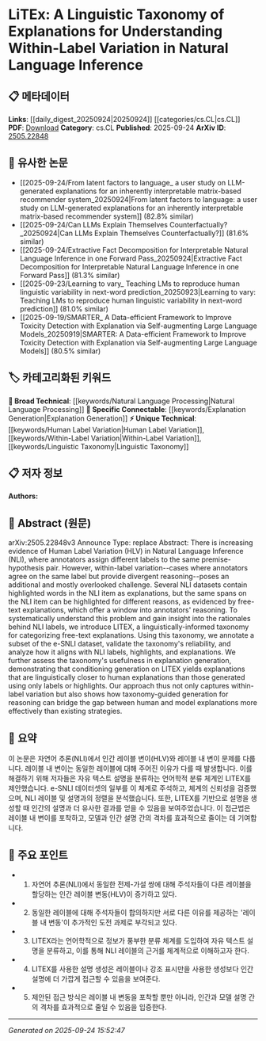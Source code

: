 <!-- KEYWORD_LINKING_METADATA:
{
  "processed_timestamp": "2025-09-24T15:52:47.226776",
  "vocabulary_version": "1.0",
  "selected_keywords": [
    "Natural Language Processing",
    "Human Label Variation",
    "Within-Label Variation",
    "Linguistic Taxonomy",
    "Explanation Generation"
  ],
  "rejected_keywords": [],
  "similarity_scores": {
    "Natural Language Processing": 0.85,
    "Human Label Variation": 0.8,
    "Within-Label Variation": 0.75,
    "Linguistic Taxonomy": 0.78,
    "Explanation Generation": 0.82
  },
  "extraction_method": "AI_prompt_based",
  "budget_applied": true,
  "candidates_json": {
    "candidates": [
      {
        "surface": "Natural Language Inference",
        "canonical": "Natural Language Processing",
        "aliases": [
          "NLI"
        ],
        "category": "broad_technical",
        "rationale": "Natural Language Inference is a key task within Natural Language Processing, providing a strong link to existing NLP concepts.",
        "novelty_score": 0.45,
        "connectivity_score": 0.88,
        "specificity_score": 0.65,
        "link_intent_score": 0.85
      },
      {
        "surface": "Human Label Variation",
        "canonical": "Human Label Variation",
        "aliases": [
          "HLV"
        ],
        "category": "unique_technical",
        "rationale": "This concept highlights the variability in human annotation, which is crucial for understanding model performance and human reasoning.",
        "novelty_score": 0.72,
        "connectivity_score": 0.7,
        "specificity_score": 0.78,
        "link_intent_score": 0.8
      },
      {
        "surface": "Within-Label Variation",
        "canonical": "Within-Label Variation",
        "aliases": [],
        "category": "unique_technical",
        "rationale": "This term addresses a specific challenge in NLI that is not widely covered, offering a unique angle for research exploration.",
        "novelty_score": 0.68,
        "connectivity_score": 0.65,
        "specificity_score": 0.82,
        "link_intent_score": 0.75
      },
      {
        "surface": "Linguistic Taxonomy",
        "canonical": "Linguistic Taxonomy",
        "aliases": [
          "LiTEx"
        ],
        "category": "unique_technical",
        "rationale": "LiTEx provides a structured approach to categorizing explanations, enhancing understanding of linguistic reasoning.",
        "novelty_score": 0.7,
        "connectivity_score": 0.72,
        "specificity_score": 0.8,
        "link_intent_score": 0.78
      },
      {
        "surface": "Explanation Generation",
        "canonical": "Explanation Generation",
        "aliases": [],
        "category": "specific_connectable",
        "rationale": "This concept is pivotal for bridging the gap between human and model explanations, linking to broader AI explainability efforts.",
        "novelty_score": 0.55,
        "connectivity_score": 0.84,
        "specificity_score": 0.7,
        "link_intent_score": 0.82
      }
    ],
    "ban_list_suggestions": [
      "taxonomy",
      "dataset",
      "annotate"
    ]
  },
  "decisions": [
    {
      "candidate_surface": "Natural Language Inference",
      "resolved_canonical": "Natural Language Processing",
      "decision": "linked",
      "scores": {
        "novelty": 0.45,
        "connectivity": 0.88,
        "specificity": 0.65,
        "link_intent": 0.85
      }
    },
    {
      "candidate_surface": "Human Label Variation",
      "resolved_canonical": "Human Label Variation",
      "decision": "linked",
      "scores": {
        "novelty": 0.72,
        "connectivity": 0.7,
        "specificity": 0.78,
        "link_intent": 0.8
      }
    },
    {
      "candidate_surface": "Within-Label Variation",
      "resolved_canonical": "Within-Label Variation",
      "decision": "linked",
      "scores": {
        "novelty": 0.68,
        "connectivity": 0.65,
        "specificity": 0.82,
        "link_intent": 0.75
      }
    },
    {
      "candidate_surface": "Linguistic Taxonomy",
      "resolved_canonical": "Linguistic Taxonomy",
      "decision": "linked",
      "scores": {
        "novelty": 0.7,
        "connectivity": 0.72,
        "specificity": 0.8,
        "link_intent": 0.78
      }
    },
    {
      "candidate_surface": "Explanation Generation",
      "resolved_canonical": "Explanation Generation",
      "decision": "linked",
      "scores": {
        "novelty": 0.55,
        "connectivity": 0.84,
        "specificity": 0.7,
        "link_intent": 0.82
      }
    }
  ]
}
-->

# LiTEx: A Linguistic Taxonomy of Explanations for Understanding Within-Label Variation in Natural Language Inference

## 📋 메타데이터

**Links**: [[daily_digest_20250924|20250924]] [[categories/cs.CL|cs.CL]]
**PDF**: [Download](https://arxiv.org/pdf/2505.22848.pdf)
**Category**: cs.CL
**Published**: 2025-09-24
**ArXiv ID**: [2505.22848](https://arxiv.org/abs/2505.22848)

## 🔗 유사한 논문
- [[2025-09-24/From latent factors to language_ a user study on LLM-generated explanations for an inherently interpretable matrix-based recommender system_20250924|From latent factors to language: a user study on LLM-generated explanations for an inherently interpretable matrix-based recommender system]] (82.8% similar)
- [[2025-09-24/Can LLMs Explain Themselves Counterfactually?_20250924|Can LLMs Explain Themselves Counterfactually?]] (81.6% similar)
- [[2025-09-24/Extractive Fact Decomposition for Interpretable Natural Language Inference in one Forward Pass_20250924|Extractive Fact Decomposition for Interpretable Natural Language Inference in one Forward Pass]] (81.3% similar)
- [[2025-09-23/Learning to vary_ Teaching LMs to reproduce human linguistic variability in next-word prediction_20250923|Learning to vary: Teaching LMs to reproduce human linguistic variability in next-word prediction]] (81.0% similar)
- [[2025-09-19/SMARTER_ A Data-efficient Framework to Improve Toxicity Detection with Explanation via Self-augmenting Large Language Models_20250919|SMARTER: A Data-efficient Framework to Improve Toxicity Detection with Explanation via Self-augmenting Large Language Models]] (80.5% similar)

## 🏷️ 카테고리화된 키워드
**🧠 Broad Technical**: [[keywords/Natural Language Processing|Natural Language Processing]]
**🔗 Specific Connectable**: [[keywords/Explanation Generation|Explanation Generation]]
**⚡ Unique Technical**: [[keywords/Human Label Variation|Human Label Variation]], [[keywords/Within-Label Variation|Within-Label Variation]], [[keywords/Linguistic Taxonomy|Linguistic Taxonomy]]

## 📋 저자 정보

**Authors:** 

## 📄 Abstract (원문)

arXiv:2505.22848v3 Announce Type: replace 
Abstract: There is increasing evidence of Human Label Variation (HLV) in Natural Language Inference (NLI), where annotators assign different labels to the same premise-hypothesis pair. However, within-label variation--cases where annotators agree on the same label but provide divergent reasoning--poses an additional and mostly overlooked challenge. Several NLI datasets contain highlighted words in the NLI item as explanations, but the same spans on the NLI item can be highlighted for different reasons, as evidenced by free-text explanations, which offer a window into annotators' reasoning. To systematically understand this problem and gain insight into the rationales behind NLI labels, we introduce LITEX, a linguistically-informed taxonomy for categorizing free-text explanations. Using this taxonomy, we annotate a subset of the e-SNLI dataset, validate the taxonomy's reliability, and analyze how it aligns with NLI labels, highlights, and explanations. We further assess the taxonomy's usefulness in explanation generation, demonstrating that conditioning generation on LITEX yields explanations that are linguistically closer to human explanations than those generated using only labels or highlights. Our approach thus not only captures within-label variation but also shows how taxonomy-guided generation for reasoning can bridge the gap between human and model explanations more effectively than existing strategies.

## 📝 요약

이 논문은 자연어 추론(NLI)에서 인간 레이블 변이(HLV)와 레이블 내 변이 문제를 다룹니다. 레이블 내 변이는 동일한 레이블에 대해 주어진 이유가 다를 때 발생합니다. 이를 해결하기 위해 저자들은 자유 텍스트 설명을 분류하는 언어학적 분류 체계인 LITEX를 제안했습니다. e-SNLI 데이터셋의 일부를 이 체계로 주석하고, 체계의 신뢰성을 검증했으며, NLI 레이블 및 설명과의 정렬을 분석했습니다. 또한, LITEX를 기반으로 설명을 생성할 때 인간의 설명과 더 유사한 결과를 얻을 수 있음을 보여주었습니다. 이 접근법은 레이블 내 변이를 포착하고, 모델과 인간 설명 간의 격차를 효과적으로 줄이는 데 기여합니다.

## 🎯 주요 포인트

- 1. 자연어 추론(NLI)에서 동일한 전제-가설 쌍에 대해 주석자들이 다른 레이블을 할당하는 인간 레이블 변동(HLV)이 증가하고 있다.
- 2. 동일한 레이블에 대해 주석자들이 합의하지만 서로 다른 이유를 제공하는 '레이블 내 변동'이 추가적인 도전 과제로 부각되고 있다.
- 3. LITEX라는 언어학적으로 정보가 풍부한 분류 체계를 도입하여 자유 텍스트 설명을 분류하고, 이를 통해 NLI 레이블의 근거를 체계적으로 이해하고자 한다.
- 4. LITEX를 사용한 설명 생성은 레이블이나 강조 표시만을 사용한 생성보다 인간 설명에 더 가깝게 접근할 수 있음을 보여준다.
- 5. 제안된 접근 방식은 레이블 내 변동을 포착할 뿐만 아니라, 인간과 모델 설명 간의 격차를 효과적으로 줄일 수 있음을 입증한다.


---

*Generated on 2025-09-24 15:52:47*